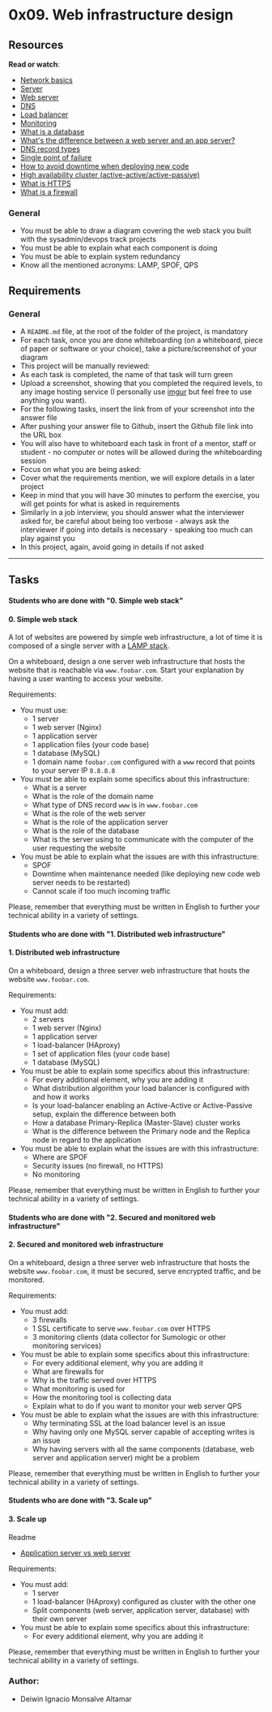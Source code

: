 # 0x09. Web infrastructure design
## Resources
 
**Read or watch**:
 
* [Network basics](https://intranet.hbtn.io/rltoken/Sn9ZSSHjyEW5aRfKvNiZCg "Network basics")
* [Server](https://intranet.hbtn.io/rltoken/83joH7-HzuV9gBNe16iTrA "Server")
* [Web server](https://intranet.hbtn.io/rltoken/7moqhXcFOXP6zNMWdsjWjQ "Web server")
* [DNS](https://intranet.hbtn.io/rltoken/G0a1v98rwb2RHA8VHxo36A "DNS")
* [Load balancer](https://intranet.hbtn.io/rltoken/H6TVgGaqt13JhXKzJ2rVAA "Load balancer")
* [Monitoring](https://intranet.hbtn.io/rltoken/JY6524JCvX9dREoNgnQUFw "Monitoring")
* [What is a database](https://intranet.hbtn.io/rltoken/XLIOfzfuaxPQu39VQ0TLtw "What is a database")
* [What's the difference between a web server and an app server?](https://intranet.hbtn.io/rltoken/Nb8B47Y2D8SLqQMOKVoQyQ "What's the difference between a web server and an app server?")
* [DNS record types](https://intranet.hbtn.io/rltoken/pSGVxlKznxONwGEHIXLSwA "DNS record types")
* [Single point of failure](https://intranet.hbtn.io/rltoken/wYpewVpIp9PSqqL27RPafg "Single point of failure")
* [How to avoid downtime when deploying new code](https://intranet.hbtn.io/rltoken/Mlvynt0OgLQXrxjrC5Wlnw "How to avoid downtime when deploying new code")
* [High availability cluster (active-active/active-passive)](https://intranet.hbtn.io/rltoken/POX3jE0S6TChQHSYQraYeQ "High availability cluster (active-active/active-passive)")
* [What is HTTPS](https://intranet.hbtn.io/rltoken/N4BwU4wYDNW02kdzMiekFw "What is HTTPS")
* [What is a firewall](https://intranet.hbtn.io/rltoken/HrYI70d_nxUPZeufjUYzIw "What is a firewall")
 
 
### General
 
* You must be able to draw a diagram covering the web stack you built with the sysadmin/devops track projects
* You must be able to explain what each component is doing
* You must be able to explain system redundancy
* Know all the mentioned acronyms: LAMP, SPOF, QPS
 
## Requirements
 
### General
 
* A `README.md` file, at the root of the folder of the project, is mandatory
* For each task, once you are done whiteboarding (on a whiteboard, piece of paper or software or your choice), take a picture/screenshot of your diagram
* This project will be manually reviewed:
* As each task is completed, the name of that task will turn green
* Upload a screenshot, showing that you completed the required levels, to any image hosting service (I personally use [imgur](https://intranet.hbtn.io/rltoken/QorG0rvw1PzqWBVrqWW6Sg "imgur") but feel free to use anything you want).
* For the following tasks, insert the link from of your screenshot into the answer file
* After pushing your answer file to Github, insert the Github file link into the URL box
* You will also have to whiteboard each task in front of a mentor, staff or student - no computer or notes will be allowed during the whiteboarding session
* Focus on what you are being asked:
* Cover what the requirements mention, we will explore details in a later project
* Keep in mind that you will have 30 minutes to perform the exercise, you will get points for what is asked in requirements
* Similarly in a job interview, you should answer what the interviewer asked for, be careful about being too verbose - always ask the interviewer if going into details is necessary - speaking too much can play against you
* In this project, again, avoid going in details if not asked
 
***
 
 
## Tasks
 
#### Students who are done with "0. Simple web stack"
 
#### 0. Simple web stack
 
A lot of websites are powered by simple web infrastructure, a lot of time it is composed of a single server with a [LAMP stack](https://intranet.hbtn.io/rltoken/lBFrw_pTU3_sMuYFptFFsw "LAMP stack").
 
On a whiteboard, design a one server web infrastructure that hosts the website that is reachable via `www.foobar.com`. Start your explanation by having a user wanting to access your website.
 
Requirements:
 
* You must use:
  - 1 server
  - 1 web server (Nginx)
  - 1 application server
  - 1 application files (your code base)
  - 1 database (MySQL)
  - 1 domain name `foobar.com` configured with a `www` record that points to your server IP `8.8.8.8`
* You must be able to explain some specifics about this infrastructure:
  - What is a server
  - What is the role of the domain name
  - What type of DNS record `www` is in `www.foobar.com`
  - What is the role of the web server
  - What is the role of the application server
  - What is the role of the database
  - What is the server using to communicate with the computer of the user requesting the website
* You must be able to explain what the issues are with this infrastructure:
  - SPOF
  - Downtime when maintenance needed (like deploying new code web server needs to be restarted)
  - Cannot scale if too much incoming traffic
 
Please, remember that everything must be written in English to further your technical ability in a variety of settings.
 
#### Students who are done with "1. Distributed web infrastructure"
 
#### 1. Distributed web infrastructure
 
On a whiteboard, design a three server web infrastructure that hosts the website `www.foobar.com`.
 
Requirements:
 
* You must add:
  - 2 servers
  - 1 web server (Nginx)
  - 1 application server
  - 1 load-balancer (HAproxy)
  - 1 set of application files (your code base)
  - 1 database (MySQL)
* You must be able to explain some specifics about this infrastructure:
  - For every additional element, why you are adding it
  - What distribution algorithm your load balancer is configured with and how it works
  - Is your load-balancer enabling an Active-Active or Active-Passive setup, explain the difference between both
  - How a database Primary-Replica (Master-Slave) cluster works
  - What is the difference between the Primary node and the Replica node in regard to the application
* You must be able to explain what the issues are with this infrastructure:
  - Where are SPOF
  - Security issues (no firewall, no HTTPS)
  - No monitoring
 
Please, remember that everything must be written in English to further your technical ability in a variety of settings.
 
 
#### Students who are done with "2. Secured and monitored web infrastructure"
 
#### 2. Secured and monitored web infrastructure
 
On a whiteboard, design a three server web infrastructure that hosts the website `www.foobar.com`, it must be secured, serve encrypted traffic, and be monitored.
 
Requirements:
 
* You must add:
  - 3 firewalls
  - 1 SSL certificate to serve `www.foobar.com` over HTTPS
  - 3 monitoring clients (data collector for Sumologic or other monitoring services)
* You must be able to explain some specifics about this infrastructure:
  - For every additional element, why you are adding it
  - What are firewalls for
  - Why is the traffic served over HTTPS
  - What monitoring is used for
  - How the monitoring tool is collecting data
  - Explain what to do if you want to monitor your web server QPS
* You must be able to explain what the issues are with this infrastructure:
  - Why terminating SSL at the load balancer level is an issue
  - Why having only one MySQL server capable of accepting writes is an issue
  - Why having servers with all the same components (database, web server and application server) might be a problem
 
Please, remember that everything must be written in English to further your technical ability in a variety of settings.
 
#### Students who are done with "3. Scale up"
 
#### 3. Scale up
 
Readme
 
* [Application server vs web server](https://intranet.hbtn.io/rltoken/XuhRS6VTEMuBHiZU5vo-sQ "Application server vs web server")
 
Requirements:
 
* You must add:
  - 1 server
  - 1 load-balancer (HAproxy) configured as cluster with the other one
  - Split components (web server, application server, database) with their own server
* You must be able to explain some specifics about this infrastructure:
  - For every additional element, why you are adding it
 
Please, remember that everything must be written in English to further your technical ability in a variety of settings.
 
### Author:
- Deiwin Ignacio Monsalve Altamar
